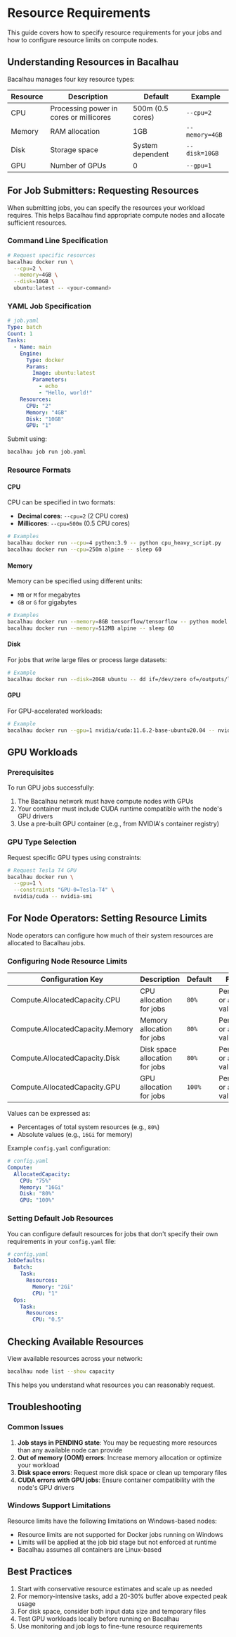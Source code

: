 # Resource Requirements

This guide covers how to specify resource requirements for your jobs and how to configure resource limits on compute nodes.

## Understanding Resources in Bacalhau

Bacalhau manages four key resource types:

| Resource | Description | Default | Example |
|----------|-------------|---------|---------|
| CPU | Processing power in cores or millicores | 500m (0.5 cores) | `--cpu=2` |
| Memory | RAM allocation | 1GB | `--memory=4GB` |
| Disk | Storage space | System dependent | `--disk=10GB` |
| GPU | Number of GPUs | 0 | `--gpu=1` |

## For Job Submitters: Requesting Resources

When submitting jobs, you can specify the resources your workload requires. This helps Bacalhau find appropriate compute nodes and allocate sufficient resources.

### Command Line Specification

```bash
# Request specific resources
bacalhau docker run \
  --cpu=2 \
  --memory=4GB \
  --disk=10GB \
  ubuntu:latest -- <your-command>
```

### YAML Job Specification

```yaml
# job.yaml
Type: batch
Count: 1
Tasks:
  - Name: main
    Engine:
      Type: docker
      Params:
        Image: ubuntu:latest
        Parameters:
          - echo
          - "Hello, world!"
    Resources:
      CPU: "2"
      Memory: "4GB"
      Disk: "10GB"
      GPU: "1"
```

Submit using:

```bash
bacalhau job run job.yaml
```

### Resource Formats

#### CPU

CPU can be specified in two formats:
- **Decimal cores**: `--cpu=2` (2 CPU cores)
- **Millicores**: `--cpu=500m` (0.5 CPU cores)

```bash
# Examples
bacalhau docker run --cpu=4 python:3.9 -- python cpu_heavy_script.py
bacalhau docker run --cpu=250m alpine -- sleep 60
```

#### Memory

Memory can be specified using different units:
- `MB` or `M` for megabytes
- `GB` or `G` for gigabytes

```bash
# Examples
bacalhau docker run --memory=8GB tensorflow/tensorflow -- python model.py
bacalhau docker run --memory=512MB alpine -- sleep 60
```

#### Disk

For jobs that write large files or process large datasets:

```bash
# Example
bacalhau docker run --disk=20GB ubuntu -- dd if=/dev/zero of=/outputs/large_file bs=1M count=15000
```

#### GPU

For GPU-accelerated workloads:

```bash
# Example
bacalhau docker run --gpu=1 nvidia/cuda:11.6.2-base-ubuntu20.04 -- nvidia-smi
```

## GPU Workloads

### Prerequisites

To run GPU jobs successfully:

1. The Bacalhau network must have compute nodes with GPUs
2. Your container must include CUDA runtime compatible with the node's GPU drivers
3. Use a pre-built GPU container (e.g., from NVIDIA's container registry)

### GPU Type Selection

Request specific GPU types using constraints:

```bash
# Request Tesla T4 GPU
bacalhau docker run \
  --gpu=1 \
  --constraints "GPU-0=Tesla-T4" \
  nvidia/cuda -- nvidia-smi
```

## For Node Operators: Setting Resource Limits

Node operators can configure how much of their system resources are allocated to Bacalhau jobs.

### Configuring Node Resource Limits

| Configuration Key | Description | Default | Format |
|-------------------|-------------|---------|--------|
| Compute.AllocatedCapacity.CPU | CPU allocation for jobs | `80%` | Percentage or absolute value |
| Compute.AllocatedCapacity.Memory | Memory allocation for jobs | `80%` | Percentage or absolute value |
| Compute.AllocatedCapacity.Disk | Disk space allocation for jobs | `80%` | Percentage or absolute value |
| Compute.AllocatedCapacity.GPU | GPU allocation for jobs | `100%` | Percentage or absolute value |

Values can be expressed as:
- Percentages of total system resources (e.g., `80%`)
- Absolute values (e.g., `16Gi` for memory)

Example `config.yaml` configuration:

```yaml
# config.yaml
Compute:
  AllocatedCapacity:
    CPU: "75%"
    Memory: "16Gi"
    Disk: "80%"
    GPU: "100%"
```

### Setting Default Job Resources

You can configure default resources for jobs that don't specify their own requirements in your `config.yaml` file:

```yaml
# config.yaml
JobDefaults:
  Batch:
    Task:
      Resources:
        Memory: "2Gi"
        CPU: "1"
  Ops:
    Task:
      Resources:
        CPU: "0.5"
```

## Checking Available Resources

View available resources across your network:

```bash
bacalhau node list --show capacity
```

This helps you understand what resources you can reasonably request.

## Troubleshooting

### Common Issues

1. **Job stays in PENDING state**: You may be requesting more resources than any available node can provide
2. **Out of memory (OOM) errors**: Increase memory allocation or optimize your workload
3. **Disk space errors**: Request more disk space or clean up temporary files
4. **CUDA errors with GPU jobs**: Ensure container compatibility with the node's GPU drivers

### Windows Support Limitations

Resource limits have the following limitations on Windows-based nodes:

- Resource limits are not supported for Docker jobs running on Windows
- Limits will be applied at the job bid stage but not enforced at runtime
- Bacalhau assumes all containers are Linux-based

## Best Practices

1. Start with conservative resource estimates and scale up as needed
2. For memory-intensive tasks, add a 20-30% buffer above expected peak usage
3. For disk space, consider both input data size and temporary files
4. Test GPU workloads locally before running on Bacalhau
5. Use monitoring and job logs to fine-tune resource requirements